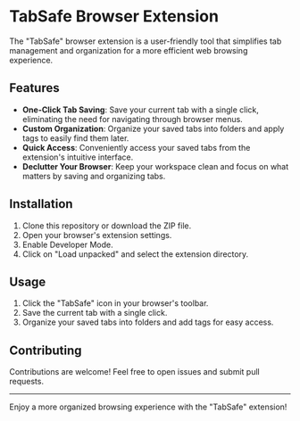 # TabSafe Browser Extension

The "TabSafe" browser extension is a user-friendly tool that simplifies tab management and organization for a more efficient web browsing experience.

## Features

- **One-Click Tab Saving**: Save your current tab with a single click, eliminating the need for navigating through browser menus.
- **Custom Organization**: Organize your saved tabs into folders and apply tags to easily find them later.
- **Quick Access**: Conveniently access your saved tabs from the extension's intuitive interface.
- **Declutter Your Browser**: Keep your workspace clean and focus on what matters by saving and organizing tabs.
## Installation

1. Clone this repository or download the ZIP file.
2. Open your browser's extension settings.
3. Enable Developer Mode.
4. Click on "Load unpacked" and select the extension directory.

## Usage

1. Click the "TabSafe" icon in your browser's toolbar.
2. Save the current tab with a single click.
3. Organize your saved tabs into folders and add tags for easy access.

## Contributing

Contributions are welcome! Feel free to open issues and submit pull requests.

---

Enjoy a more organized browsing experience with the "TabSafe" extension!
